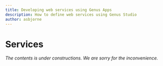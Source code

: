 ```yaml
---
title: Developing web services using Genus Apps
description: How to define web services using Genus Studio
author: asbjorne
---
```

# Services

_The contents is under constructions. We are sorry for the inconvenience._